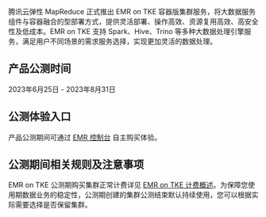 腾讯云弹性 MapReduce 正式推出 EMR on TKE 容器版集群服务，将大数据服务组件与容器融合的型部署方式，提供灵活部署、操作高效、资源复用高效、高安全性及低成本。EMR on TKE 支持 Spark、Hive、Trino 等多种大数据处理引擎服务，满足用户不同场景的需求服务选择，实现更加灵活的数据处理。

## 产品公测时间
2023年6月25日 - 2023年8月31日   

## 公测体验入口
产品公测期间可通过 [EMR 控制台](https://console.cloud.tencent.com/emr) 自主购买体验。

## 公测期间相关规则及注意事项
EMR on TKE 公测期购买集群正常计费详见 [EMR on TKE 计费概述](https://cloud.tencent.com/document/product/589/93139)。为保障您使用期数据业务的稳定性，公测期创建的集群公测结束默认持续使用，您可以根据实际需要选择是否保留集群。
